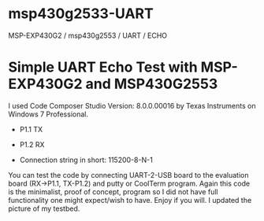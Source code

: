 # msp430g2533-UART
MSP-EXP430G2 / msp430g2553 / UART / ECHO

# Simple UART Echo Test with MSP-EXP430G2 and MSP430G2553
I used Code Composer Studio Version: 8.0.0.00016 by Texas Instruments on Windows 7 Professional. 

* P1.1 TX

* P1.2 RX

* Connection string in short: 115200-8-N-1

You can test the code by connecting UART-2-USB board to the evaluation board (RX->P1.1, TX-P1.2) and putty or CoolTerm program. Again this code is the minimalist, proof of concept, program so I did not have full functionality one might expect/wish to have. Enjoy if you will. I updated the picture of my testbed.
